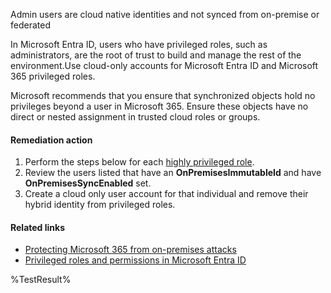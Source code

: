 Admin users are cloud native identities and not synced from on-premise or federated 

In Microsoft Entra ID, users who have privileged roles, such as administrators, are the root of trust to build and manage the rest of the environment.Use cloud-only accounts for Microsoft Entra ID and Microsoft 365 privileged roles.

Microsoft recommends that you ensure that synchronized objects hold no privileges beyond a user in Microsoft 365. Ensure these objects have no direct or nested assignment in trusted cloud roles or groups.

#### Remediation action

1. Perform the steps below for each [highly privileged role](https://entra.microsoft.com/#view/Microsoft_AAD_IAM/RolesManagementMenuBlade/~/AllRoles).
2. Review the users listed that have an **OnPremisesImmutableId** and have **OnPremisesSyncEnabled** set.
3. Create a cloud only user account for that individual and remove their hybrid identity from privileged roles.

#### Related links

* [Protecting Microsoft 365 from on-premises attacks](https://learn.microsoft.com/entra/architecture/protect-m365-from-on-premises-attacks)
* [Privileged roles and permissions in Microsoft Entra ID](https://learn.microsoft.com/entra/identity/role-based-access-control/privileged-roles-permissions?tabs=admin-center)

<!--- Results --->
%TestResult%
